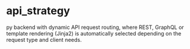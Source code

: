 # api_strategy
py backend with dynamic API request routing, where REST, GraphQL or template rendering (Jinja2) is automatically selected depending on the request type and client needs.
